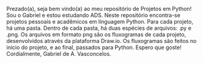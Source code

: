 Prezado(a), seja bem vindo(a) ao meu repositório de Projetos em Python! Sou o Gabriel e estou estudando ADS. Neste repositório encontra-se projetos pessoais e acadêmicos em linguagem Python. Para cada projeto, há uma pasta. Dentro de cada pasta, há duas espécies de arquivos: .py e .png. Os arquivos em formato png são os fluxogramas de cada projeto, desenvolvidos através da plataforma Draw.io. Os fluxogramas são feitos no início do projeto, e ao final, passados para Python. Espero que goste! Cordialmente, Gabriel de A. Vasconcelos.

